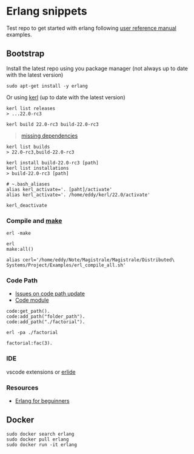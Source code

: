 # Erlang snippets

Test repo to get started with erlang following [user reference manual](http://erlang.org/doc/reference_manual/users_guide.html) examples.


## Bootstrap

Install the latest repo using you package manager (not always up to date with the latest version)

```
sudo apt-get install -y erlang
```

Or using [kerl](https://github.com/kerl/kerl) (up to date with the latest version)


```
kerl list releases
> ...22.0-rc3

kerl build 22.0-rc3 build-22.0-rc3
```

> [missing dependencies](https://github.com/asdf-vm/asdf-erlang/issues/83)

```
kerl list builds
> 22.0-rc3,build-22.0-rc3

kerl install build-22.0-rc3 [path]
kerl list installations
> build-22.0-rc3 [path]

# ~.bash_aliases
alias kerl_activate='. [paht]/activate'
alias kerl_activate='. /home/eddy/kerl/22.0/activate'

kerl_deactivate
```


### Compile and [make](http://erlang.org/doc/man/make.html#all-0) 

```
erl -make

erl
make:all()

alias cerl='/home/eddy/Note/Magistrale/Magistrale/Distributed\ Systems/Project/Examples/erl_compile_all.sh'
```


### Code Path

* [Issues on code path update](https://stackoverflow.com/questions/20570508/whats-the-difference-between-codeadd-path-and-using-pa-on-the-command-line)
* [Code module](http://erlang.org/doc/man/code.html)

```
code:get_path().
code:add_path("folder_path").
code:add_path("./factorial").

erl -pa ./factorial

factorial:fac(3).     
```


### IDE

vscode extensions or [erlide](https://erlide.org/)


### Resources

* [Erlang for beguinners](https://www.tutorialspoint.com/erlang/erlang_modules.htm)


## Docker

```
sudo docker search erlang
sudo docker pull erlang
sudo docker run -it erlang
```